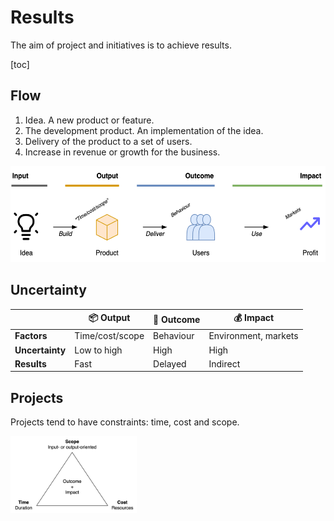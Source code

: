 # Results

The aim of project and initiatives is to achieve results.

[toc]

## Flow

1. Idea. A new product or feature.
2. The development product. An implementation of the idea.
3. Delivery of the product to a set of users.
4. Increase in revenue or growth for the business.



<img src="../img/output-outcome-impact.png" alt="output-outcome-impact" style="height:11em;" />



## Uncertainty

|                 | 📦 Output        | 👤 Outcome | 💰 Impact             |
| --------------- | --------------- | --------- | -------------------- |
| **Factors**     | Time/cost/scope | Behaviour | Environment, markets |
| **Uncertainty** | Low to high     | High      | High                 |
| **Results**     | Fast            | Delayed   | Indirect             |



## Projects

Projects tend to have constraints: time, cost and scope.

<img src="../img/scope-time-cost.png" alt="scope-time-cost" style="width:40%;" />


